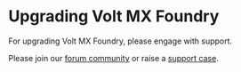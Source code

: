                           

<!-- You are here: Upgrading Volt MX Foundry -->

Upgrading Volt MX Foundry
========================

For upgrading Volt MX Foundry, please engage with support. 

Please join our [forum community](https://support.hcltechsw.com/community?id=community_forum&sys_id=1cdf6e1a1bf31898beab64e6ec4bcbae) or raise a [support case](https://support.hcltechsw.com/csm).

<!-- This section explains upgrading Volt MX Foundry Components through the installer. For an upgrade to work, the minimum installation version should be Foundry 7.x.GA / 8.4.X.GA.

> **_Important:_** Before you upgrade Foundry, refer to the [Certified and Supported Configurations](../../../Foundry/voltmxfoundry_supported_devices_os_browsers/Content/Introduction.md), and make sure that you upgrade the underlying software stack. For example, to upgrade to Foundry V9 ServicePack 1, you first need to upgrade MySQL to version 5.7.

> **_Note:_** If you are using Volt MX Foundry 6.5.X you must first upgrade to a 7.X version using the latest 7.X installer available at the [downloads archive](https://community.hclvoltmx.com/downloads/archive) page.

*   [Prerequisites for Upgrade from Foundry 7.x to Foundry 8.x](UpgradePrereqs.md): While upgrading Foundry 7.0/7.1 to Foundry V8.x for any selected database, you must remove the version\_rank column from the schema\_version table in the `idglobaldb` before the upgrade.
*   [Upgrading Volt MX Foundry to V9 or later](Upgrading_VoltMX_Foundry_SP1.md): You can upgrade to Volt MX Foundry V9 by providing the existing Foundry database details.
*   [Upgrading the Custom Metrics](CustomMetrics.md) -->
